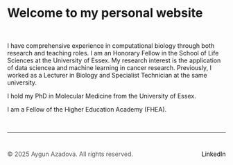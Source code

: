 

 &nbsp;  <!-- This creates a blank space -->

 
# Welcome to my personal website

 &nbsp;  <!-- This creates a blank space -->

I have comprehensive experience in computational biology through both research and teaching roles. I am an Honorary Fellow in the School of Life Sciences at the University of Essex. My research interest is the application of data sciencea and machine learning in cancer research. Previously, I worked as a Lecturer in Biology and Specialist Technician at the same university. 

I hold my PhD in Molecular Medicine from the University of Essex. 

I am a Fellow of the Higher Education Academy (FHEA).






 &nbsp;  <!-- This creates a blank space -->











 
---

<div style="margin-top: 40px; font-size: 14px; color: #555;">
  <p>
    © 2025 Aygun Azadova. All rights reserved.
    <span style="float: right;">
      <a href="https://www.linkedin.com/in/aygunazadova/" target="_blank" style="color: black; text-decoration: none;">LinkedIn</a>
    </span>
  </p>
</div>
